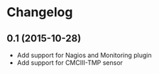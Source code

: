 Changelog
=========

0.1 (2015-10-28)
----------------

- Add support for Nagios and Monitoring plugin
- Add support for CMCIII-TMP sensor
